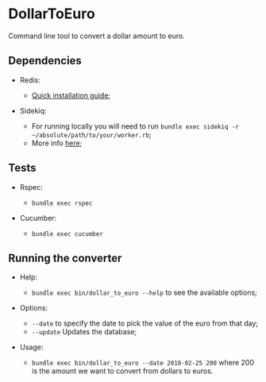 # DollarToEuro

Command line tool to convert a dollar amount to euro.

## Dependencies

- Redis:
    - [Quick installation guide](https://redis.io/topics/quickstart);

- Sidekiq:
    - For running locally you will need to run `bundle exec sidekiq -r ~/absolute/path/to/your/worker.rb`;
    - More info [here](https://www.youtube.com/watch?v=bfPb1zD91Rg&list=PLjeHh2LSCFrWGT5uVjUuFKAcrcj5kSai1); 

## Tests

- Rspec:
    - `bundle exec rspec`

- Cucumber:
    - `bundle exec cucumber`

## Running the converter

- Help:
    - `bundle exec bin/dollar_to_euro --help` to see the available options;

- Options:
    - `--date` to specify the date to pick the value of the euro from that day;
    - `--update` Updates the database;

- Usage:
    - `bundle exec bin/dollar_to_euro --date 2018-02-25 200` where 200 is the amount we want to convert from dollars to euros.